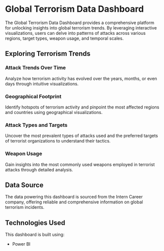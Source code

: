 # Global Terrorism Data Dashboard

The Global Terrorism Data Dashboard provides a comprehensive platform for unlocking insights into global terrorism trends. By leveraging interactive visualizations, users can delve into patterns of attacks across various regions, target types, weapon usage, and temporal scales.

## Exploring Terrorism Trends

### Attack Trends Over Time
Analyze how terrorism activity has evolved over the years, months, or even days through intuitive visualizations.

### Geographical Footprint
Identify hotspots of terrorism activity and pinpoint the most affected regions and countries using geographical visualizations.

### Attack Types and Targets
Uncover the most prevalent types of attacks used and the preferred targets of terrorist organizations to understand their tactics.

### Weapon Usage
Gain insights into the most commonly used weapons employed in terrorist attacks through detailed analysis.

## Data Source

The data powering this dashboard is sourced from the Intern Career company, offering reliable and comprehensive information on global terrorism incidents.

## Technologies Used

This dashboard is built using:

- Power BI
